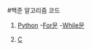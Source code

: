 #백준 알고리즘 코드

1. [Python](https://github.com/sgyeong97/Baekjoon/tree/master/Python)
-[For문](https://github.com/sgyeong97/Baekjoon/tree/master/Python/for)
-[While문](https://github.com/sgyeong97/Baekjoon/tree/master/Python/while)

2. [C](https://github.com/sgyeong97/Baekjoon/tree/master/C)

